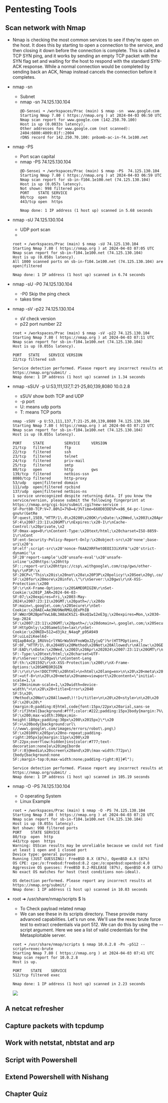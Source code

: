 # Pentesting Tools
## Scan network with Nmap
- Nmap is checking the most common services to see if they're open on the host. It does this by starting to open a connection to the service, and then closing it down before the connection is complete. This is called a TCP SYN ping, and it works by sending an empty TCP packet with the SYN flag set and waiting for the host to respond with the standard SYN-ACK response. While a normal connection would be completed by sending back an ACK, Nmap instead cancels the connection before it completes.
- nmap -sn
    - Subnet
    - nmap -sn 74.125.130.104
        ```
        @D-Sensei ➜ /workspaces/Prac (main) $ nmap -sn  www.google.com
        Starting Nmap 7.80 ( https://nmap.org ) at 2024-04-03 06:50 UTC
        Nmap scan report for www.google.com (142.250.70.100)
        Host is up (0.0033s latency).
        Other addresses for www.google.com (not scanned): 2404:6800:4009:81f::2004
        rDNS record for 142.250.70.100: pnbomb-ac-in-f4.1e100.net
        ```
- nmap -PS
    - Port scan capital
    - nmap -PS 74.125.130.104
        ```Output
        @D-Sensei ➜ /workspaces/Prac (main) $ nmap -PS  74.125.130.104
        Starting Nmap 7.80 ( https://nmap.org ) at 2024-04-03 06:59 UTC
        Nmap scan report for sb-in-f104.1e100.net (74.125.130.104)
        Host is up (0.057s latency).
        Not shown: 998 filtered ports
        PORT    STATE SERVICE
        80/tcp  open  http
        443/tcp open  https

        Nmap done: 1 IP address (1 host up) scanned in 5.68 seconds

      ```

- nmap -sU 74.125.130.104
    - UDP port scan
    - 
    ```
    root ➜ /workspaces/Prac (main) $ nmap -sU 74.125.130.104
    Starting Nmap 7.80 ( https://nmap.org ) at 2024-04-03 07:05 UTC
    Nmap scan report for sb-in-f104.1e100.net (74.125.130.104)
    Host is up (0.058s latency).
    All 1000 scanned ports on sb-in-f104.1e100.net (74.125.130.104) are open|filtered

    Nmap done: 1 IP address (1 host up) scanned in 6.74 seconds
    ```
- nmap -sU -P0 74.125.130.104
    - -P0 Skip the ping check
    - takes time

- nmap -sV -p22 74.125.130.104
    - sV check version 
    - p22 port number 22
    ```
    root ➜ /workspaces/Prac (main) $ nmap -sV -p22 74.125.130.104
    Starting Nmap 7.80 ( https://nmap.org ) at 2024-04-03 07:11 UTC
    Nmap scan report for sb-in-f104.1e100.net (74.125.130.104)
    Host is up (0.055s latency).

    PORT   STATE    SERVICE VERSION
    22/tcp filtered ssh

    Service detection performed. Please report any incorrect results at https://nmap.org/submit/ .
    Nmap done: 1 IP address (1 host up) scanned in 1.34 seconds
    ```

- nmap -sSUV -p U:53,111,137,T:21-25,80,139,8080 10.0.2.8
    - sSUV show both TCP and UDP
    - -p port 
    - U: means udp ports
    - T: means TCP ports
    ```Output
    nmap -sSUV -p U:53,111,137,T:21-25,80,139,8080 74.125.130.104
    Starting Nmap 7.80 ( https://nmap.org ) at 2024-04-03 07:23 UTC
    Nmap scan report for sb-in-f104.1e100.net (74.125.130.104)
    Host is up (0.055s latency).

    PORT     STATE         SERVICE     VERSION
    21/tcp   filtered      ftp
    22/tcp   filtered      ssh
    23/tcp   filtered      telnet
    24/tcp   filtered      priv-mail
    25/tcp   filtered      smtp
    80/tcp   open          http        gws
    139/tcp  filtered      netbios-ssn
    8080/tcp filtered      http-proxy
    53/udp   open|filtered domain
    111/udp  open|filtered rpcbind
    137/udp  open|filtered netbios-ns
    1 service unrecognized despite returning data. If you know the service/version, please submit the following fingerprint at https://nmap.org/cgi-bin/submit.cgi?new-service :
    SF-Port80-TCP:V=7.80%I=7%D=4/3%Time=660D03DE%P=x86_64-pc-linux-gnu%r(GetRe
    SF:quest,15E0,"HTTP/1\.0\x20200\x20OK\r\nDate:\x20Wed,\x2003\x20Apr\x20202
    SF:4\x2007:23:11\x20GMT\r\nExpires:\x20-1\r\nCache-Control:\x20private,\x2
    SF:0max-age=0\r\nContent-Type:\x20text/html;\x20charset=ISO-8859-1\r\nCont
    SF:ent-Security-Policy-Report-Only:\x20object-src\x20'none';base-uri\x20's
    SF:elf';script-src\x20'nonce-f6AA2XRFhetOEOI33iXVFA'\x20'strict-dynamic'\x
    SF:20'report-sample'\x20'unsafe-eval'\x20'unsafe-inline'\x20https:\x20http
    SF::;report-uri\x20https://csp\.withgoogle\.com/csp/gws/other-hp\r\nP3P:\x
    SF:20CP=\"This\x20is\x20not\x20a\x20P3P\x20policy!\x20See\x20g\.co/p3phelp
    SF:\x20for\x20more\x20info\.\"\r\nServer:\x20gws\r\nX-XSS-Protection:\x200
    SF:\r\nX-Frame-Options:\x20SAMEORIGIN\r\nSet-Cookie:\x201P_JAR=2024-04-03-
    SF:07;\x20expires=Fri,\x2003-May-2024\x2007:23:11\x20GMT;\x20path=/;\x20do
    SF:main=\.google\.com;\x20Secure\r\nSet-Cookie:\x20AEC=Ae3NU9NeRMGLQExPhIB
    SF:WWzrDR2BpmfVwLbBL3A8aCKSZi-BkoQ1w12eE3g;\x20expires=Mon,\x2030-Sep-2024
    SF:\x2007:23:11\x20GMT;\x20path=/;\x20domain=\.google\.com;\x20Secure;\x20
    SF:HttpOnly;\x20SameSite=lax\r\nSet-Cookie:\x20NID=512=d3jkz_N4aqP_p95A949
    SF:uiLo2iKeel6d-VQ1apB4oCp_1RUVo1rlYNGrWa5kVFnoWQoJZyjuQ")%r(HTTPOptions,7
    SF:0F,"HTTP/1\.0\x20405\x20Method\x20Not\x20Allowed\r\nAllow:\x20GET,\x20H
    SF:EAD\r\nDate:\x20Wed,\x2003\x20Apr\x202024\x2007:23:11\x20GMT\r\nContent
    SF:-Type:\x20text/html;\x20charset=UTF-8\r\nServer:\x20gws\r\nContent-Leng
    SF:th:\x201592\r\nX-XSS-Protection:\x200\r\nX-Frame-Options:\x20SAMEORIGIN
    SF:\r\n\r\n<!DOCTYPE\x20html>\n<html\x20lang=en>\n\x20\x20<meta\x20charset
    SF:=utf-8>\n\x20\x20<meta\x20name=viewport\x20content=\"initial-scale=1,\x
    SF:20minimum-scale=1,\x20width=device-width\">\n\x20\x20<title>Error\x2040
    SF:5\x20\(Method\x20Not\x20Allowed\)!!1</title>\n\x20\x20<style>\n\x20\x20
    SF:\x20\x20\*{margin:0;padding:0}html,code{font:15px/22px\x20arial,sans-se
    SF:rif}html{background:#fff;color:#222;padding:15px}body{margin:7%\x20auto
    SF:\x200;max-width:390px;min-height:180px;padding:30px\x200\x2015px}\*\x20
    SF:>\x20body{background:url\(//www\.google\.com/images/errors/robot\.png\)
    SF:\x20100%\x205px\x20no-repeat;padding-right:205px}p{margin:11px\x200\x20
    SF:22px;overflow:hidden}ins{color:#777;text-decoration:none}a\x20img{borde
    SF:r:0}@media\x20screen\x20and\x20\(max-width:772px\){body{background:none
    SF:;margin-top:0;max-width:none;padding-right:0}}#l");

    Service detection performed. Please report any incorrect results at https://nmap.org/submit/ .
    Nmap done: 1 IP address (1 host up) scanned in 105.19 seconds
    ```

- nmap -O -PS 74.125.130.104
    - O operating System
    - Linux Example
    ```opt
    root ➜ /workspaces/Prac (main) $ nmap -O -PS 74.125.130.104
    Starting Nmap 7.80 ( https://nmap.org ) at 2024-04-03 07:28 UTC
    Nmap scan report for sb-in-f104.1e100.net (74.125.130.104)
    Host is up (0.055s latency).
    Not shown: 998 filtered ports
    PORT    STATE SERVICE
    80/tcp  open  http
    443/tcp open  https
    Warning: OSScan results may be unreliable because we could not find at least 1 open and 1 closed port
    Device type: general purpose
    Running (JUST GUESSING): FreeBSD 8.X (87%), OpenBSD 4.X (87%)
    OS CPE: cpe:/o:freebsd:freebsd:8.2 cpe:/o:openbsd:openbsd:4.0
    Aggressive OS guesses: FreeBSD 8.2-RELEASE (87%), OpenBSD 4.0 (87%)
    No exact OS matches for host (test conditions non-ideal).

    OS detection performed. Please report any incorrect results at https://nmap.org/submit/ .
    Nmap done: 1 IP address (1 host up) scanned in 10.03 seconds
    ```

- root ➜ /usr/share/nmap/scripts $ ls
    - To Check payload related nmap
    - We can see these in its scripts directory. These provide many advanced capabilities. Let's run one. We'll use the rexec brute force test to extract credentials via port 512. We can do this by using the --script argument. Here we see a list of valid credentials for the Metasploitable server.
    ```
    root ➜ /usr/share/nmap/scripts $ nmap 10.0.2.8 -Pn -p512 --script=rexec-brute
    Starting Nmap 7.80 ( https://nmap.org ) at 2024-04-03 07:41 UTC
    Nmap scan report for 10.0.2.8
    Host is up.

    PORT    STATE    SERVICE
    512/tcp filtered exec

    Nmap done: 1 IP address (1 host up) scanned in 2.23 seconds
    ```
    ![](images/namp+script+brute.png)

## A netcat refresher
## Capture packets with tcpdump
## Work with netstat, nbtstat and arp
## Script with Powershell
## Extend Powershell with Nishang
## Chapter Quiz